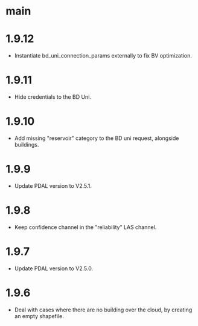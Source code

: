 # main

# 1.9.12
- Instantiate bd_uni_connection_params externally to fix BV optimization.

# 1.9.11
- Hide credentials to the BD Uni.

# 1.9.10
- Add missing "reservoir" category to the BD uni request, alongside buildings.

# 1.9.9
- Update PDAL version to V2.5.1.

# 1.9.8
- Keep confidence channel in the "reliability" LAS channel.

# 1.9.7
- Update PDAL version to V2.5.0.

# 1.9.6
- Deal with cases where there are no building over the cloud, by creating an empty shapefile.


